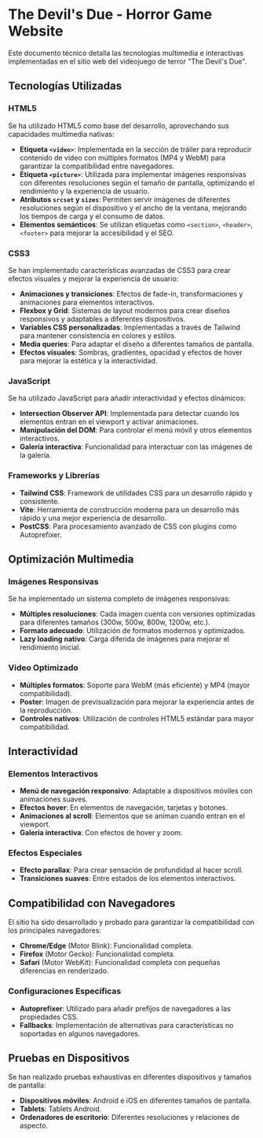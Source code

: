 # The Devil's Due - Horror Game Website

Este documento técnico detalla las tecnologías multimedia e interactivas implementadas en el sitio web del videojuego de terror "The Devil's Due".

## Tecnologías Utilizadas

### HTML5

Se ha utilizado HTML5 como base del desarrollo, aprovechando sus capacidades multimedia nativas:

- **Etiqueta `<video>`**: Implementada en la sección de tráiler para reproducir contenido de video con múltiples formatos (MP4 y WebM) para garantizar la compatibilidad entre navegadores.
- **Etiqueta `<picture>`**: Utilizada para implementar imágenes responsivas con diferentes resoluciones según el tamaño de pantalla, optimizando el rendimiento y la experiencia de usuario.
- **Atributos `srcset` y `sizes`**: Permiten servir imágenes de diferentes resoluciones según el dispositivo y el ancho de la ventana, mejorando los tiempos de carga y el consumo de datos.
- **Elementos semánticos**: Se utilizan etiquetas como `<section>`, `<header>`, `<footer>` para mejorar la accesibilidad y el SEO.

### CSS3

Se han implementado características avanzadas de CSS3 para crear efectos visuales y mejorar la experiencia de usuario:

- **Animaciones y transiciones**: Efectos de fade-in, transformaciones y animaciones para elementos interactivos.
- **Flexbox y Grid**: Sistemas de layout modernos para crear diseños responsivos y adaptables a diferentes dispositivos.
- **Variables CSS personalizadas**: Implementadas a través de Tailwind para mantener consistencia en colores y estilos.
- **Media queries**: Para adaptar el diseño a diferentes tamaños de pantalla.
- **Efectos visuales**: Sombras, gradientes, opacidad y efectos de hover para mejorar la estética y la interactividad.

### JavaScript

Se ha utilizado JavaScript para añadir interactividad y efectos dinámicos:

- **Intersection Observer API**: Implementada para detectar cuando los elementos entran en el viewport y activar animaciones.
- **Manipulación del DOM**: Para controlar el menú móvil y otros elementos interactivos.
- **Galería interactiva**: Funcionalidad para interactuar con las imágenes de la galería.

### Frameworks y Librerías

- **Tailwind CSS**: Framework de utilidades CSS para un desarrollo rápido y consistente.
- **Vite**: Herramienta de construcción moderna para un desarrollo más rápido y una mejor experiencia de desarrollo.
- **PostCSS**: Para procesamiento avanzado de CSS con plugins como Autoprefixer.

## Optimización Multimedia

### Imágenes Responsivas

Se ha implementado un sistema completo de imágenes responsivas:

- **Múltiples resoluciones**: Cada imagen cuenta con versiones optimizadas para diferentes tamaños (300w, 500w, 800w, 1200w, etc.).
- **Formato adecuado**: Utilización de formatos modernos y optimizados.
- **Lazy loading nativo**: Carga diferida de imágenes para mejorar el rendimiento inicial.

### Video Optimizado

- **Múltiples formatos**: Soporte para WebM (más eficiente) y MP4 (mayor compatibilidad).
- **Poster**: Imagen de previsualización para mejorar la experiencia antes de la reproducción.
- **Controles nativos**: Utilización de controles HTML5 estándar para mayor compatibilidad.

## Interactividad

### Elementos Interactivos

- **Menú de navegación responsivo**: Adaptable a dispositivos móviles con animaciones suaves.
- **Efectos hover**: En elementos de navegación, tarjetas y botones.
- **Animaciones al scroll**: Elementos que se animan cuando entran en el viewport.
- **Galería interactiva**: Con efectos de hover y zoom.

### Efectos Especiales

- **Efecto parallax**: Para crear sensación de profundidad al hacer scroll.
- **Transiciones suaves**: Entre estados de los elementos interactivos.

## Compatibilidad con Navegadores

El sitio ha sido desarrollado y probado para garantizar la compatibilidad con los principales navegadores:

- **Chrome/Edge** (Motor Blink): Funcionalidad completa.
- **Firefox** (Motor Gecko): Funcionalidad completa.
- **Safari** (Motor WebKit): Funcionalidad completa con pequeñas diferencias en renderizado.

### Configuraciones Específicas

- **Autoprefixer**: Utilizado para añadir prefijos de navegadores a las propiedades CSS.
- **Fallbacks**: Implementación de alternativas para características no soportadas en algunos navegadores.

## Pruebas en Dispositivos

Se han realizado pruebas exhaustivas en diferentes dispositivos y tamaños de pantalla:

- **Dispositivos móviles**: Android e iOS en diferentes tamaños de pantalla.
- **Tablets**: Tablets Android.
- **Ordenadores de escritorio**: Diferentes resoluciones y relaciones de aspecto.
